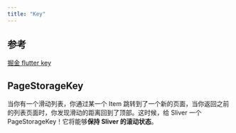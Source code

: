 ```yaml
---
title: "Key"
---
```


## 参考
[掘金 flutter key](https://juejin.im/post/6844903811870359559)

## PageStorageKey
当你有一个滑动列表，你通过某一个 Item 跳转到了一个新的页面，当你返回之前的列表页面时，你发现滑动的距离回到了顶部。这时候，给 Sliver 一个 PageStorageKey！它将能够**保持 Sliver 的滚动状态**。